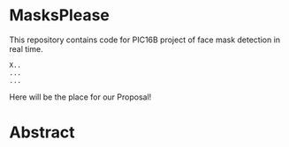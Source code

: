 # MasksPlease
This repository contains code for PIC16B project of face mask detection in real time.

```
X..
...
...
```

Here will be the place for our Proposal!

# Abstract